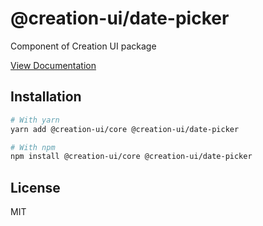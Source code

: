 # @creation-ui/date-picker
Component of Creation UI package

[View Documentation](https://creation-ui.dev/)

## Installation

```bash
# With yarn
yarn add @creation-ui/core @creation-ui/date-picker

# With npm
npm install @creation-ui/core @creation-ui/date-picker
```

## License

MIT
